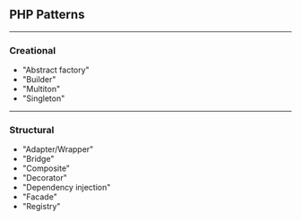 ## PHP Patterns

-----
### Creational

- "Abstract factory"
- "Builder"
- "Multiton"
- "Singleton"

-----
### Structural

- "Adapter/Wrapper"
- "Bridge"
- "Composite"
- "Decorator"
- "Dependency injection"
- "Facade"
- "Registry"
